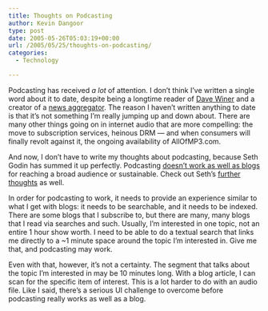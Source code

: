```yaml
---
title: Thoughts on Podcasting
author: Kevin Dangoor
type: post
date: 2005-05-26T05:03:19+00:00
url: /2005/05/25/thoughts-on-podcasting/
categories:
  - Technology

---
```

Podcasting has received _a lot_ of attention. I don&#8217;t think I&#8217;ve written a single word about it to date, despite being a longtime reader of [Dave Winer][1] and a creator of a [news aggregator][2]. The reason I haven&#8217;t written anything to date is that it&#8217;s not something I&#8217;m really jumping up and down about. There are many other things going on in internet audio that are more compelling: the move to subscription services, heinous DRM &#8212; and when consumers will finally revolt against it, the ongoing availability of AllOfMP3.com.

And now, I don&#8217;t have to write my thoughts about podcasting, because Seth Godin has summed it up perfectly. Podcasting [doesn&#8217;t work as well as blogs][3] for reaching a broad audience or sustainable. Check out Seth&#8217;s [further thoughts][4] as well.

In order for podcasting to work, it needs to provide an experience similar to what I get with blogs: it needs to be searchable, and it needs to be indexed. There are some blogs that I subscribe to, but there are many, many blogs that I read via searches and such. Usually, I&#8217;m interested in one topic, not an entire 1 hour show worth. I need to be able to do a textual search that links me directly to a ~1 minute space around the topic I&#8217;m interested in. Give me that, and podcasting may work.

Even with that, however, it&#8217;s not a certainty. The segment that talks about the topic I&#8217;m interested in may be 10 minutes long. With a blog article, I can scan for the specific item of interest. This is a lot harder to do with an audio file. Like I said, there&#8217;s a serious UI challenge to overcome before podcasting really works as well as a blog.

 [1]: http://www.scripting.com
 [2]: http://www.zestynews.com
 [3]: http://sethgodin.typepad.com/seths_blog/2005/05/thinking_about_.html
 [4]: http://sethgodin.typepad.com/seths_blog/2005/05/two_more_though.html